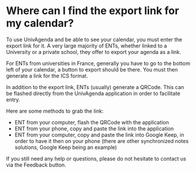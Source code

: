 # Where can I find the export link for my calendar?

To use UnivAgenda and be able to see your calendar, you must enter the export link for it.
A very large majority of ENTs, whether linked to a University or a private school, they offer to export your agenda as a link.

For ENTs from universities in France, generally you have to go to the bottom left of your calendar, a button to export should be there. You must then generate a link for the ICS format.

In addition to the export link, ENTs (usually) generate a QRCode. This can be flashed directly from the UnivAgenda application in order to facilitate entry.

Here are some methods to grab the link:

- ENT from your computer, flash the QRCode with the application
- ENT from your phone, copy and paste the link into the application
- ENT from your computer, copy and paste the link into Google Keep, in order to have it then on your phone (there are other synchronized notes solutions, Google Keep being an example)

If you still need any help or questions, please do not hesitate to contact us via the Feedback button.